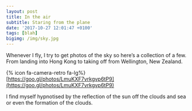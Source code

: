 ```yaml
---
layout: post
title: In the air
subtitle: Staring from the plane
date: '2017-10-27 12:01:47 +0100'
tags: [blah]
bigimg: /img/sky.jpg
---
```


Whenever I fly, I try to get photos of the sky so here’s a collection of a few. From landing into Hong Kong to taking off from Wellington, New Zealand.

{% icon fa-camera-retro fa-lg%}  [https://goo.gl/photos/LmuKXF7vrkgvp6tP9](https://goo.gl/photos/LmuKXF7vrkgvp6tP9)

I find myself hypnotised by the reflection of the sun off the clouds and sea or even the formation of the clouds.
